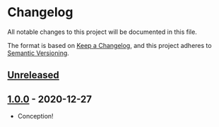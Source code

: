 # Changelog

All notable changes to this project will be documented in this file.

The format is based on [Keep a Changelog](https://keepachangelog.com/en/1.0.0/),
and this project adheres to [Semantic Versioning](https://semver.org/spec/v2.0.0.html).

## [Unreleased]

## [1.0.0] - 2020-12-27

- Conception!

[Unreleased]: https://github.com/ramzitannous/Motor_ODM/compare/v1.0.0...HEAD
[1.0.0]: https://github.com/ramzitannous/Motor_ODM/releases/tag/v1.0.0
